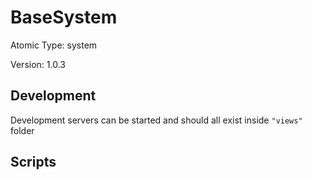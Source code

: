 # BaseSystem

Atomic Type: system

Version: 1.0.3

## Development

Development servers can be started and should all exist inside `"views"` folder

## Scripts
